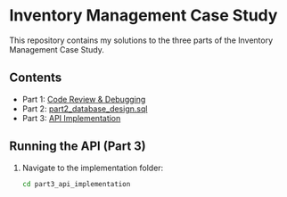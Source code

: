 # Inventory Management Case Study

This repository contains my solutions to the three parts of the Inventory Management Case Study.

## Contents
- Part 1: [Code Review & Debugging](./part1_code_review.md)
- Part 2: [part2_database_design.sql](./part2_database_design.sql)
- Part 3: [API Implementation](./part3_api_implementation/README.md)

## Running the API (Part 3)
1. Navigate to the implementation folder:
   ```bash
   cd part3_api_implementation
